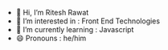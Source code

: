 - 👋 Hi, I’m Ritesh Rawat 
- 👀 I’m interested in : Front End Technologies
- 🌱 I’m currently learning : Javascript
- 😄 Pronouns : he/him

<!---
riteshrawat22/riteshrawat22 is a ✨ special ✨ repository because its `README.md` (this file) appears on your GitHub profile.
You can click the Preview link to take a look at your changes.
--->
